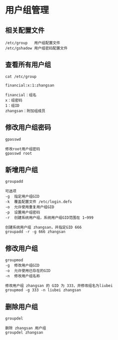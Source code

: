 # 用户组管理

## 相关配置文件
``` shell
/etc/group   用户组配置文件
/etc/gshadow 用户组密码配置文件
```

## 查看所有用户组
``` shell
cat /etc/group

financial:x:1:zhangsan

financial：组名
x：组密码
1：组ID
zhangsan：附加组成员
```

## 修改用户组密码
``` shell
gpasswd 
```

``` shell
修改root用户组密码
gpasswd root
```

## 新增用户组
``` shell
groupadd

可选项
-g  指定用户组GID
-k  覆盖配置文件 /etc/login.defs
-o  允许使用重复用户组GID
-p  设置用户组密码
-r  创建系统用户组，系统用户组GID范围在 1~999
```

``` shell
创建系统用户组 zhangsan，并指定GID 666
groupadd -r -g 666 zhangsan
```

## 修改用户组
``` shell
groupmod 
-g  修改用户组GID
-o  允许使用已存在的GID
-n  修改用户组名称
```

``` shell
修改用户组 zhangsan 的 GID 为 333，并修改组名为liubei
groupmod -g 333 -n liubei zhangsan
```

## 删除用户组
``` shell
groupdel 
```

``` shell
删除 zhangsan 用户组
groupdel zhangsan
```